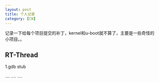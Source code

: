 ```yaml
---
layout: post
title: 个人记录
category: [CN]
---
```


记录一下给每个项目提交的补丁，kernel和u-boot就不算了，主要是一些奇怪的小项目。。

## RT-Thread
1.gdb stub


....
....
....
